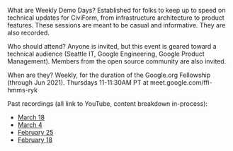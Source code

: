 What are Weekly Demo Days?
Established for folks to keep up to speed on technical updates for CiviForm, from infrastructure architecture to product features.  These sessions are meant to be casual and informative.  They are also recorded.

Who should attend?
Anyone is invited, but this event is geared toward a technical audience (Seattle IT, Google Engineering, Google Product Management).  Members from the open source community are also invited.

When are they?
Weekly, for the duration of the Google.org Fellowship (through Jun 2021).  Thursdays 11-11:30AM PT at meet.google.com/ffi-hmms-ryk

Past recordings (all link to YouTube, content breakdown in-process):  
* [March 18](https://youtu.be/fXZj_0S6onI)
* [March 4](https://youtu.be/MKY5JfVsJRg)
* [February 25](https://youtu.be/c7IXc4I94Zc)
* [February 18](https://youtu.be/s8ls93Omx4w)


